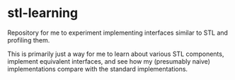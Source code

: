 # stl-learning

Repository for me to experiment implementing interfaces similar to STL and profiling them.

This is primarily just a way for me to learn about various STL components, implement equivalent interfaces, and see how my (presumably naive) implementations compare with the standard implementations.
